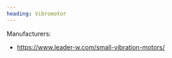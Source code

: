 ```yaml
---
heading: Vibromotor
---
```


Manufacturers:

* <a href="https://www.leader-w.com/small-vibration-motors/">https://www.leader-w.com/small-vibration-motors/</a>
